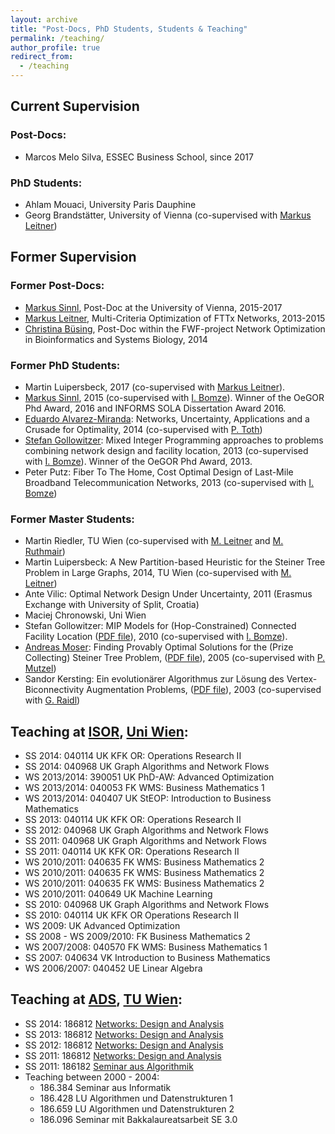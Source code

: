 ```yaml
---
layout: archive
title: "Post-Docs, PhD Students, Students & Teaching"
permalink: /teaching/
author_profile: true
redirect_from:
  - /teaching
---
```


## Current Supervision

### Post-Docs:

- Marcos Melo Silva, ESSEC Business School, since 2017

### PhD Students:

- Ahlam Mouaci, University Paris Dauphine
- Georg Brandstätter, University of Vienna (co-supervised with [Markus Leitner](http://homepage.univie.ac.at/markus.leitner/))

## Former Supervision

### Former Post-Docs:

- [Markus Sinnl](https://msinnl.github.io/), Post-Doc at the University of Vienna, 2015-2017
- [Markus Leitner](http://homepage.univie.ac.at/markus.leitner/), Multi-Criteria Optimization of FTTx Networks, 2013-2015
- [Christina Büsing](http://www.or.rwth-aachen.de/de/uncached/team/mitarbeitende/christina-buesing/), Post-Doc within the FWF-project Network Optimization in Bioinformatics and Systems Biology, 2014

### Former PhD Students:

- Martin Luipersbeck, 2017 (co-supervised with [Markus Leitner](http://homepage.univie.ac.at/markus.leitner/)).
- [Markus Sinnl](http://homepage.univie.ac.at/markus.sinnl/), 2015 (co-supervised with [I. Bomze](http://www.ams.smc.univie.ac.at/Bomzehp/bomze.html)). Winner of the OeGOR Phd Award, 2016 and INFORMS SOLA Dissertation Award 2016.
- [Eduardo Alvarez-Miranda](http://scholar.google.com/citations?user=9XlvJEIAAAAJ&hl=en): Networks, Uncertainty, Applications and a Crusade for Optimality, 2014 (co-supervised with [P. Toth](www.or.deis.unibo.it/toth.html))
- [Stefan Gollowitzer](http://homepage.univie.ac.at/stefan.gollowitzer/wp/): Mixed Integer Programming approaches to problems combining network design and facility location, 2013 (co-supervised with [I. Bomze](http://www.ams.smc.univie.ac.at/Bomzehp/bomze.html)). Winner of the OeGOR Phd Award, 2013.
- Peter Putz: Fiber To The Home, Cost Optimal Design of Last-Mile Broadband Telecommunication Networks, 2013 (co-supervised with [I. Bomze](http://www.ams.smc.univie.ac.at/Bomzehp/bomze.html))

### Former Master Students:

- Martin Riedler, TU Wien (co-supervised with [M. Leitner](http://homepage.univie.ac.at/markus.leitner/) and [M. Ruthmair](https://www.ads.tuwien.ac.at/w/Staff/Mario_Ruthmair))
- Martin Luipersbeck: A New Partition-based Heuristic for the Steiner Tree Problem in Large Graphs, 2014, TU Wien (co-supervised with [M. Leitner](http://homepage.univie.ac.at/markus.leitner/))
- Ante Vilic: Optimal Network Design Under Uncertainty, 2011 (Erasmus Exchange with University of Split, Croatia)
- Maciej Chronowski, Uni Wien
- Stefan Gollowitzer: MIP Models for (Hop-Constrained) Connected Facility Location ([PDF file](http://www.ub.tuwien.ac.at/dipl/2009/AC07806350.pdf)), 2010 (co-supervised with [I. Bomze](http://www.ams.smc.univie.ac.at/Bomzehp/bomze.html)).
- [Andreas Moser](https://www.auto.tuwien.ac.at/people/view/Andreas_Moser/): Finding Provably Optimal Solutions for the (Prize Collecting) Steiner Tree Problem, ([PDF file](http://www.ads.tuwien.ac.at/publications/bib/pdf/moser_05.pdf)), 2005 (co-supervised with [P. Mutzel](http://ls11-www.cs.uni-dortmund.de/detailmitarbeiter.jsp?mitvorname=Petra&mitname=Mutzel))
- Sandor Kersting: Ein evolutionärer Algorithmus zur Lösung des Vertex-Biconnectivity Augmentation Problems, ([PDF file](http://www.ads.tuwien.ac.at/publications/bib/pdf/kersting_03.pdf)), 2003 (co-supervised with [G. Raidl](http://www.ads.tuwien.ac.at/people/Raidl.html))

## Teaching at [ISOR](http://www.isor.univie.ac.at/), [Uni Wien](http://www.univie.ac.at/):

- SS 2014: 040114 UK KFK OR: Operations Research II
- SS 2014: 040968 UK Graph Algorithms and Network Flows
- WS 2013/2014: 390051 UK PhD-AW: Advanced Optimization
- WS 2013/2014: 040053 FK WMS: Business Mathematics 1
- WS 2013/2014: 040407 UK StEOP: Introduction to Business Mathematics
- SS 2013: 040114 UK KFK OR: Operations Research II
- SS 2012: 040968 UK Graph Algorithms and Network Flows
- SS 2011: 040968 UK Graph Algorithms and Network Flows
- SS 2011: 040114 UK KFK OR: Operations Research II
- WS 2010/2011: 040635 FK WMS: Business Mathematics 2
- WS 2010/2011: 040635 FK WMS: Business Mathematics 2
- WS 2010/2011: 040635 FK WMS: Business Mathematics 2
- WS 2010/2011: 040649 UK Machine Learning
- SS 2010: 040968 UK Graph Algorithms and Network Flows
- SS 2010: 040114 UK KFK OR Operations Research II
- WS 2009: UK Advanced Optimization
- SS 2008 - WS 2009/2010: FK Business Mathematics 2
- WS 2007/2008: 040570 FK WMS: Business Mathematics 1
- SS 2007: 040634 VK Introduction to Business Mathematics
- WS 2006/2007: 040452 UE Linear Algebra

## Teaching at [ADS](http://www.ads.tuwien.ac.at), [TU Wien](http://www.tuwien.ac.at/):

- SS 2014: 186812 [Networks: Design and Analysis](https://tiss.tuwien.ac.at/course/courseDetails.xhtml?windowId=d16&semester=2014S&courseNr=186812)
- SS 2013: 186812 [Networks: Design and Analysis](https://www.ads.tuwien.ac.at/w/SS13/186812_Networks:_Design_and_Analysis_VU_3.0)
- SS 2012: 186812 [Networks: Design and Analysis](https://www.ads.tuwien.ac.at/w/SS13/186812_Networks:_Design_and_Analysis_VU_3.0)
- SS 2011: 186812 [Networks: Design and Analysis](https://www.ads.tuwien.ac.at/w/SS13/186812_Networks:_Design_and_Analysis_VU_2.0)
- SS 2011: 186182 [Seminar aus Algorithmik](https://www.ads.tuwien.ac.at/w/SS11/186182_Seminar_aus_Algorithmik_SE_2.0)
- Teaching between 2000 - 2004:
  - 186.384 Seminar aus Informatik
  - 186.428 LU Algorithmen und Datenstrukturen 1
  - 186.659 LU Algorithmen und Datenstrukturen 2
  - 186.096 Seminar mit Bakkalaureatsarbeit SE 3.0
